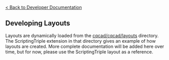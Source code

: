 [< Back to Developer Documentation](index.md)
## Developing Layouts
Layouts are dynamically loaded from the [cqcad/cqcad/layouts](https://github.com/jmwright/cqcad/tree/master/cqcad/layouts) directory. The ScriptingTriple extension in that directory gives an example of how layouts are created. More complete documentation will be added here over time, but for now, please use the ScriptingTriple layout as a reference.
